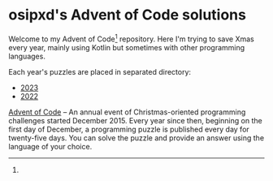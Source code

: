 # osipxd's Advent of Code solutions

Welcome to my Advent of Code[^aoc] repository.
Here I'm trying to save Xmas every year, mainly using Kotlin but sometimes with other programming languages.

Each year's puzzles are placed in separated directory:

- [2023](advent-of-code-2023/README.md)
- [2022](advent-of-code-2022/README.md)

[^aoc]:
  [Advent of Code][aoc] – An annual event of Christmas-oriented programming challenges started December 2015.
  Every year since then, beginning on the first day of December, a programming puzzle is published every day for twenty-five days.
  You can solve the puzzle and provide an answer using the language of your choice.

[aoc]: https://adventofcode.com/
